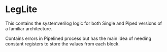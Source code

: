 # LegLite
This contains the systemverilog logic for both Single and Piped versions of a familiar architecture. 

Contains errors in Pipelined process but has the main idea of needing constant registers to store the values from each block. 
